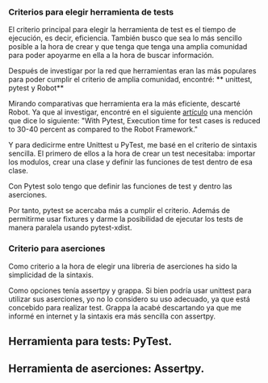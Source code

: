 ### Criterios para elegir herramienta de tests
El criterio principal para elegir la herramienta de test es el tiempo de ejecución,
es decir, eficiencia. También busco que sea lo más sencillo posible a la hora de crear
y que tenga que tenga una amplia comunidad para poder apoyarme en ella a la hora de
buscar información.

Después de investigar por la red que herramientas eran las más populares para poder
cumplir el criterio de amplia comunidad, encontré: ** unittest, pytest y Robot**

Mirando comparativas que herramienta era la más eficiente, descarté Robot.
Ya que al investigar, encontré en el siguiente [artículo](https://www.fleekitsolutions.com/pytest-vs-robot-automation-testing/) una mención que dice lo siguiente: "With Pytest, Execution time for test cases is reduced to 30-40 percent as compared to the Robot Framework."

Y para dedicirme entre Unittest u PyTest, me basé en el criterio de sintaxis sencilla.
El primero de ellos a la hora de crear un test necesitaba: importar los modulos,
crear una clase y definir las funciones de test dentro de esa clase.

Con Pytest solo tengo que definir las funciones de test y dentro las aserciones.

Por tanto, pytest se acercaba más a cumplir el criterio. Además de permitirme usar
fixtures y darme la posibilidad de ejecutar los tests de manera paralela usando
pytest-xdist.

### Criterio para aserciones
Como criterio a la hora de elegir una libreria de aserciones ha sido la simplicidad
de la sintaxis. 

Como opciones tenía assertpy y grappa. Si bien podría usar unittest para utilizar sus aserciones, yo no lo considero su uso adecuado, ya que está concebido para realizar test.
Grappa la acabé descartando ya que me informé en internet y la sintaxis era más sencilla con assertpy.


## Herramienta para tests: PyTest.

## Herramienta de aserciones: Assertpy.
